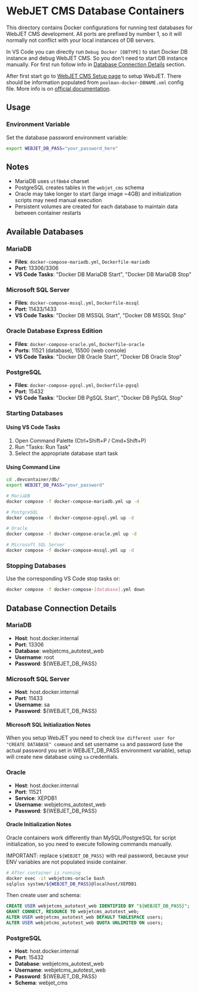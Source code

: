 # WebJET CMS Database Containers
<!-- spellcheck-off -->

This directory contains Docker configurations for running test databases for WebJET CMS development. All ports are prefixed by number 1, so it will normally not conflict with your local instances of DB servers.

In VS Code you can directly run `Debug Docker [DBTYPE]` to start Docker DB instance and debug WebJET CMS. So you don't need to start DB instance manually. For first run follow info in [Database Connection Details](#database-connection-details) section.

After first start go to [WebJET CMS Setup page](http://localhost/wjerrorpages/setup/setup) to setup WebJET. There should be information populated from `poolman-docker-DBNAME.xml` config file. More info is on [official documentation](https://docs.webjetcms.sk/latest/en/install/setup/README).

## Usage

### Environment Variable

Set the database password environment variable:

```bash
export WEBJET_DB_PASS="your_password_here"
```

## Notes

- MariaDB uses `utf8mb4` charset
- PostgreSQL creates tables in the `webjet_cms` schema
- Oracle may take longer to start (large image ~4GB) and initialization scripts may need manual execution
- Persistent volumes are created for each database to maintain data between container restarts

## Available Databases

### MariaDB

- **Files**: `docker-compose-mariadb.yml`, `Dockerfile-mariadb`
- **Port**: 13306/3306
- **VS Code Tasks**: "Docker DB MariaDB Start", "Docker DB MariaDB Stop"

### Microsoft SQL Server

- **Files**: `docker-compose-mssql.yml`, `Dockerfile-mssql`
- **Port**: 11433/1433
- **VS Code Tasks**: "Docker DB MSSQL Start", "Docker DB MSSQL Stop"

### Oracle Database Express Edition

- **Files**: `docker-compose-oracle.yml`, `Dockerfile-oracle`
- **Ports**: 11521 (database), 15500 (web console)
- **VS Code Tasks**: "Docker DB Oracle Start", "Docker DB Oracle Stop"

### PostgreSQL

- **Files**: `docker-compose-pgsql.yml`, `Dockerfile-pgsql`
- **Port**: 15432
- **VS Code Tasks**: "Docker DB PgSQL Start", "Docker DB PgSQL Stop"

### Starting Databases

#### Using VS Code Tasks

1. Open Command Palette (Ctrl+Shift+P / Cmd+Shift+P)
2. Run "Tasks: Run Task"
3. Select the appropriate database start task

#### Using Command Line

```bash
cd .devcontainer/db/
export WEBJET_DB_PASS="your_password"

# MariaDB
docker compose -f docker-compose-mariadb.yml up -d

# PostgreSQL
docker compose -f docker-compose-pgsql.yml up -d

# Oracle
docker compose -f docker-compose-oracle.yml up -d

# Microsoft SQL Server
docker compose -f docker-compose-mssql.yml up -d
```

### Stopping Databases

Use the corresponding VS Code stop tasks or:

```bash
docker compose -f docker-compose-[database].yml down
```

## Database Connection Details

### MariaDB

- **Host**: host.docker.internal
- **Port**: 13306
- **Database**: webjetcms_autotest_web
- **Username**: root
- **Password**: ${WEBJET_DB_PASS}

### Microsoft SQL Server

- **Host**: host.docker.internal
- **Port**: 11433
- **Username**: sa
- **Password**: ${WEBJET_DB_PASS}

#### Microsoft SQL Initialization Notes

When you setup WebJET you need to check `Use different user for "CREATE DATABASE" command` and set username `sa` and password (use the actual password you set in WEBJET_DB_PASS environment variable), setup will create new database using `sa` credentials.

### Oracle

- **Host**: host.docker.internal
- **Port**: 11521
- **Service**: XEPDB1
- **Username**: webjetcms_autotest_web
- **Password**: ${WEBJET_DB_PASS}

#### Oracle Initialization Notes

Oracle containers work differently than MySQL/PostgreSQL for script initialization, so you need to execute following commands manually.

IMPORTANT: replace `${WEBJET_DB_PASS}` with real password, because your ENV variables are not populated inside container.

```bash
# After container is running
docker exec -it webjetcms-oracle bash
sqlplus system/${WEBJET_DB_PASS}@localhost/XEPDB1
```

Then create user and schema:

```sql
CREATE USER webjetcms_autotest_web IDENTIFIED BY "${WEBJET_DB_PASS}";
GRANT CONNECT, RESOURCE TO webjetcms_autotest_web;
ALTER USER webjetcms_autotest_web DEFAULT TABLESPACE users;
ALTER USER webjetcms_autotest_web QUOTA UNLIMITED ON users;
```

### PostgreSQL

- **Host**: host.docker.internal
- **Port**: 15432
- **Database**: webjetcms_autotest_web
- **Username**: webjetcms_autotest_web
- **Password**: ${WEBJET_DB_PASS}
- **Schema**: webjet_cms